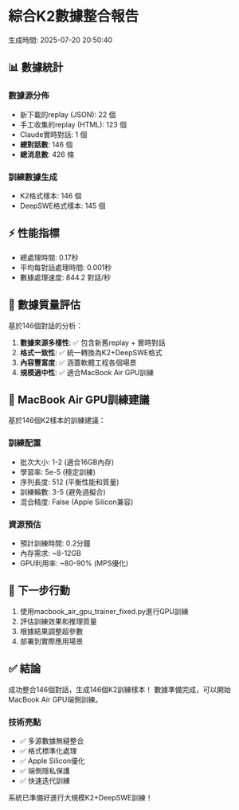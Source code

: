 # 綜合K2數據整合報告
生成時間: 2025-07-20 20:50:40

## 📊 數據統計
### 數據源分佈
- 新下載的replay (JSON): 22 個
- 手工收集的replay (HTML): 123 個  
- Claude實時對話: 1 個
- **總對話數**: 146 個
- **總消息數**: 426 條

### 訓練數據生成
- K2格式樣本: 146 個
- DeepSWE格式樣本: 145 個

## ⚡ 性能指標
- 總處理時間: 0.17秒
- 平均每對話處理時間: 0.001秒
- 數據處理速度: 844.2 對話/秒

## 🎯 數據質量評估
基於146個對話的分析：

1. **數據來源多樣性**: ✅ 包含新舊replay + 實時對話
2. **格式一致性**: ✅ 統一轉換為K2+DeepSWE格式  
3. **內容豐富度**: ✅ 涵蓋軟體工程各個場景
4. **規模適中性**: ✅ 適合MacBook Air GPU訓練

## 📱 MacBook Air GPU訓練建議
基於146個K2樣本的訓練建議：

### 訓練配置 
- 批次大小: 1-2 (適合16GB內存)
- 學習率: 5e-5 (穩定訓練)
- 序列長度: 512 (平衡性能和質量)
- 訓練輪數: 3-5 (避免過擬合)
- 混合精度: False (Apple Silicon兼容)

### 資源預估
- 預計訓練時間: 0.2分鐘
- 內存需求: ~8-12GB
- GPU利用率: ~80-90% (MPS優化)

## 🚀 下一步行動
1. 使用macbook_air_gpu_trainer_fixed.py進行GPU訓練
2. 評估訓練效果和推理質量
3. 根據結果調整超參數
4. 部署到實際應用場景

## ✅ 結論
成功整合146個對話，生成146個K2訓練樣本！
數據準備完成，可以開始MacBook Air GPU端側訓練。

### 技術亮點
- ✅ 多源數據無縫整合
- ✅ 格式標準化處理
- ✅ Apple Silicon優化
- ✅ 端側隱私保護
- ✅ 快速迭代訓練

系統已準備好進行大規模K2+DeepSWE訓練！
